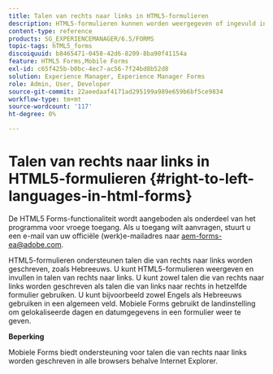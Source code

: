 ```yaml
---
title: Talen van rechts naar links in HTML5-formulieren
description: HTML5-formulieren kunnen worden weergegeven of ingevuld in talen die van rechts naar links worden geschreven, zoals Hebreeuws.
content-type: reference
products: SG_EXPERIENCEMANAGER/6.5/FORMS
topic-tags: hTML5_forms
discoiquuid: b8465471-0458-42d6-8209-8ba90f41154a
feature: HTML5 Forms,Mobile Forms
exl-id: c65f425b-b0bc-4ec7-ac56-7f24bd8b52d8
solution: Experience Manager, Experience Manager Forms
role: Admin, User, Developer
source-git-commit: 22aeedaaf4171ad295199a989e659b6bf5ce9834
workflow-type: tm+mt
source-wordcount: '117'
ht-degree: 0%

---
```


# Talen van rechts naar links in HTML5-formulieren {#right-to-left-languages-in-html-forms}

<span class="preview"> De HTML5 Forms-functionaliteit wordt aangeboden als onderdeel van het programma voor vroege toegang. Als u toegang wilt aanvragen, stuurt u een e-mail van uw officiële (werk)e-mailadres naar aem-forms-ea@adobe.com.
</span>

HTML5-formulieren ondersteunen talen die van rechts naar links worden geschreven, zoals Hebreeuws. U kunt HTML5-formulieren weergeven en invullen in talen van rechts naar links. U kunt zowel talen die van rechts naar links worden geschreven als talen die van links naar rechts in hetzelfde formulier gebruiken. U kunt bijvoorbeeld zowel Engels als Hebreeuws gebruiken in een algemeen veld. Mobiele Forms gebruikt de landinstelling om gelokaliseerde dagen en datumgegevens in een formulier weer te geven.

**Beperking**

Mobiele Forms biedt ondersteuning voor talen die van rechts naar links worden geschreven in alle browsers behalve Internet Explorer.
